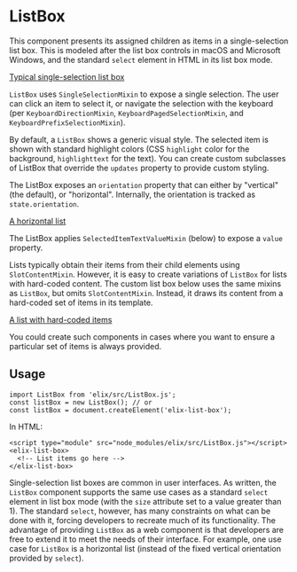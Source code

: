 # ListBox

This component presents its assigned children as items in a single-selection list box. This is modeled after the list box controls in macOS and Microsoft Windows, and the standard `select` element in HTML in its list box mode.

[Typical single-selection list box](/demos/listBox.html)

`ListBox` uses `SingleSelectionMixin` to expose a single selection. The user can click an item to select it, or navigate the selection with the keyboard (per `KeyboardDirectionMixin`, `KeyboardPagedSelectionMixin`, and `KeyboardPrefixSelectionMixin`).

By default, a `ListBox` shows a generic visual style. The selected item is shown with standard highlight colors (CSS `highlight` color for the background, `highlighttext` for the text). You can create custom subclasses of ListBox that override the `updates` property to provide custom styling.

The ListBox exposes an `orientation` property that can either by "vertical" (the default), or "horizontal". Internally, the orientation is tracked as `state.orientation`.


[A horizontal list](/demos/horizontalList.html)

The ListBox applies `SelectedItemTextValueMixin` (below) to expose a `value` property.

Lists typically obtain their items from their child elements using `SlotContentMixin`. However, it is easy to create variations of `ListBox` for lists with hard-coded content. The custom list box below uses the same mixins as `ListBox`, but omits `SlotContentMixin`. Instead, it draws its content from a hard-coded set of items in its template.

[A list with hard-coded items](/demos/countryListBox.html)

You could create such components in cases where you want to ensure a particular set of items is always provided.


## Usage

    import ListBox from 'elix/src/ListBox.js';
    const listBox = new ListBox(); // or
    const listBox = document.createElement('elix-list-box');

In HTML:

    <script type="module" src="node_modules/elix/src/ListBox.js"></script>
    <elix-list-box>
      <!-- List items go here -->
    </elix-list-box>

Single-selection list boxes are common in user interfaces. As written, the `ListBox` component supports the same use cases as a standard `select` element in list box mode (with the `size` attribute set to a value greater than 1). The standard `select`, however, has many constraints on what can be done with it, forcing developers to recreate much of its functionality. The advantage of providing `ListBox` as a web component is that developers are free to extend it to meet the needs of their interface. For example, one use case for `ListBox` is a horizontal list (instead of the fixed vertical orientation provided by `select`).
